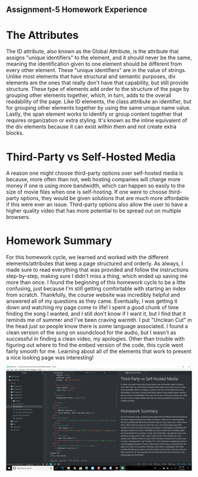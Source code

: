 ## Assignment-5 Homework Experience

# The Attributes
The ID attribute, also known as the Global Attribute, is the attribute that assigns "unique identifiers" to the element, and it should never be the same, meaning the identification given to one element should be different from every other element. These "unique identifiers" are in the value of strings. Unlike most elements that have structural and semantic purposes, div elements are the ones that really don't have that capability, but still provide structure. These type of elements add order to the structure of the page by grouping other elements together, which, in turn, adds to the overall readability of the page. Like ID elements, the class attribute an identifier, but for grouping other elements together by using the same unique name value. Lastly, the span element works to identify or group content together that requires organization or extra styling. It's known as the inline equivalent of the div elements because it can exist within them and not create extra blocks.

# Third-Party vs Self-Hosted Media
A reason one might choose third-party options over self-hosted media is because, more often than not, web hosting companies will charge more money if one is using more bandwidth, which can happen so easily to the size of movie files when one is self-hosting. If one were to choose third-party options, they would be given solutions that are much more affordable if this were ever an issue. Third-party options also allow the user to have a higher quality video that has more potential to be spread out on multiple browsers.

# Homework Summary
For this homework cycle, we learned and worked with the different elements/attributes that keep a page structured and orderly. As always, I made sure to read everything that was provided and follow the instructions step-by-step, making sure I didn't miss a thing, which ended up saving me more than once. I found the beginning of this homework cycle to be a litte confusing, just because I'm still getting comfortable with starting an index from scratch. Thankfully, the course website was incredibly helpful and answered all of my questions as they came. Eventually, I was getting it down and watching my page come to life! I spent a good chunk of time finding the song I wanted, and I still don't know if I want it, but I find that it reminds me of summer and I've been craving warmth. I put "Unclean Cut" in the head just so people know there is some language associated. I found a clean version of the song on soundcloud for the audio, but I wasn't as successful in finding a clean video, my apologies. Other than trouble with figuring out where to find the embed version of the code, this cycle went fairly smooth for me. Learning about all of the elements that work to present a nice looking page was interesting!

![screenshot](./Images/Capture.PNG)
